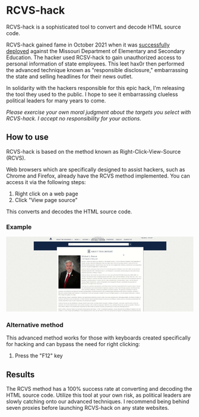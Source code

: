 # RCVS-hack
RCVS-hack is a sophisticated tool to convert and decode HTML source code.

RCVS-hack gained fame in October 2021 when it was [successfully deployed](https://missouriindependent.com/2021/10/14/missouri-governor-vows-criminal-prosecution-of-reporter-who-found-flaw-in-state-website/) against the Missouri  Department of Elementary and Secondary Education. The hacker used RCSV-hack to gain unauthorized access to personal information of state employees. This leet hax0r then performed the advanced technique known as "responsible disclosure," embarrassing the state and selling headlines for their news outlet. 

In solidarity with the hackers responsible for this epic hack, I'm releasing the tool they used to the public. I hope to see it embarrassing clueless political leaders for many years to come.

*Please exercise your own moral judgment about the targets you select with RCVS-hack. I accept no responsibility for your actions.*

## How to use

RCVS-hack is based on the method known as Right-Click-View-Source (RCVS). 

Web browsers which are specifically designed to assist hackers, such as Chrome and Firefox, already have the RCVS method implemented. You can access it via the following steps:

1. Right click on a web page
2. Click "View page source"

This converts and decodes the HTML source code.

### Example

![RCVS in action](./RCVS.gif)

### Alternative method

This advanced method works for those with keyboards created specifically for hacking and can bypass the need for right clicking:

1. Press the "F12" key

## Results

The RCVS method has a 100% success rate at converting and decoding the HTML source code. Utilize this tool at your own risk, as political leaders are slowly catching onto our advanced techniques. I recommend being behind seven proxies before launching RCVS-hack on any state websites.
